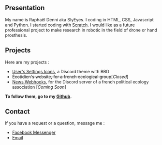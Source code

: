 ## Presentation

My name is Raphaël Denni aka SlyEyes. I coding in HTML, CSS, Javascript and Python. I started coding with [Scratch](https://scratch.mit.edu/users/SlyEyes/). I would like as a future professional project to make research in robotic in the field of drone or hand prosthesis.

## Projects

Here are my projects :
- [User's Settings Icons](https://github.com/SlyEyes/Users_Settings_Icons), a Discord theme with BBD
- <strike>Écotidien's website, for a french ecological group</strike>[*Closed*]
- [News Webhooks](about:blank), for the Discord server of a french political ecology association [*Coming Soon*]

**To follow them, go to my [Github](https://github.com/SlyEyes).**

## Contact

If you have a request or a question, message me :
- [Facebook Messenger](https://m.me/raph.denni/)
- [Email](mailto:raphoro.d@gmail.com)
